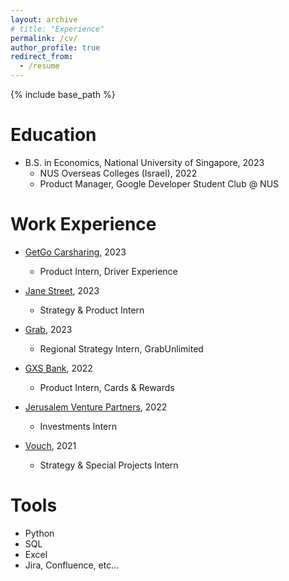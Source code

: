 ```yaml
---
layout: archive
# title: "Experience"
permalink: /cv/
author_profile: true
redirect_from:
  - /resume
---
```


{% include base_path %}

Education
======
* B.S. in Economics, National University of Singapore, 2023
  * NUS Overseas Colleges (Israel), 2022
  * Product Manager, Google Developer Student Club @ NUS

Work Experience
======
* [GetGo Carsharing](https://getgo.sg/), 2023
  * Product Intern, Driver Experience

* [Jane Street](https://www.janestreet.com/), 2023
  * Strategy & Product Intern

* [Grab](https://www.grab.com/sg/), 2023
  * Regional Strategy Intern, GrabUnlimited

* [GXS Bank](https://www.gxs.com.sg/), 2022
  * Product Intern, Cards & Rewards

* [Jerusalem Venture Partners](https://jvpvc.com/), 2022
  * Investments Intern

* [Vouch](https://www.vouch-technologies.com/en/), 2021
  * Strategy & Special Projects Intern

Tools
======
* Python
* SQL
* Excel
* Jira, Confluence, etc...

<!-- Publications
======
  <ul>{% for post in site.publications %}
    {% include archive-single-cv.html %}
  {% endfor %}</ul>
  
Talks
======
  <ul>{% for post in site.talks %}
    {% include archive-single-talk-cv.html %}
  {% endfor %}</ul>
  
Teaching
======
  <ul>{% for post in site.teaching %}
    {% include archive-single-cv.html %}
  {% endfor %}</ul> -->
  
<!-- Service and leadership
======
* Currently signed in to 43 different slack teams -->
